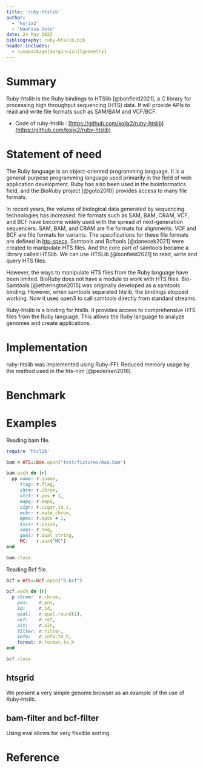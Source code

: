 ```yaml
---
title: 'ruby-htslib'
author:
  - 'kojix2'
  - 'Naohisa Goto'
date: 24 May 2022
bibliography: ruby-htslib.bib
header-includes:
  - \usepackage[margin=1in]{geometry}
---
```


# Summary

Ruby-htslib is the Ruby bindings to HTSlib [@bonfield2021], a C library for processing high throughput sequencing (HTS) data. It will provide APIs to read and write file formats such as SAM/BAM and VCF/BCF.

* Code of ruby-htslib : [https://github.com/kojix2/ruby-htslib](https://github.com/kojix2/ruby-htslib)

# Statement of need

The Ruby language is an object-oriented programming language. It is a general-purpose programming language used primarily in the field of web application development. Ruby has also been used in the bioinformatics field, and the BioRuby project [@goto2010] provides access to many file formats.

In recent years, the volume of biological data generated by sequencing technologies has increased. file formats such as SAM, BAM, CRAM, VCF, and BCF have become widely used with the spread of next-generation sequencers. SAM, BAM, and CRAM are file formats for alignments. VCF and BCF are file formats for variants. The specifications for these file formats are defined in [hts-specs](http://samtools.github.io/hts-specs/). Samtools and Bcftools [@danecek2021] were created to manipulate HTS files. And the core part of samtools became a library called HTSlib. We can use HTSLib [@bonfield2021] to read, write and query HTS files.

However, the ways to manipulate HTS files from the Ruby language have been limited. BioRuby does not have a module to work with HTS files. Bio-Samtools [@etherington2015] was originally developed as a samtools binding. However, when samtools separated htslib, the bindings stopped working. Now it uses open3 to call samtools directly from standard streams.

Ruby-htslib is a binding for htslib. It provides access to comprehensive HTS files from the Ruby language. This allows the Ruby language to analyze genomes and create applications.

# Implementation

ruby-htslib was implemented using Ruby-FFI. Reduced memory usage by the method used in the hts-nim [@pedersen2018].

# Benchmark


# Examples

Reading bam file.

```ruby
require 'htslib'

bam = HTS::Bam.open("test/fixtures/moo.bam")

bam.each do |r|
  pp name: r.qname,
     flag: r.flag,
     chrm: r.chrom,
     strt: r.pos + 1,
     mapq: r.mapq,
     cigr: r.cigar.to_s,
     mchr: r.mate_chrom,
     mpos: r.mpos + 1,
     isiz: r.isize,
     seqs: r.seq,
     qual: r.qual_string,
     MC:   r.aux("MC")
end

bam.close
```

Reading Bcf file.

```ruby
bcf = HTS::Bcf.open("b.bcf")

bcf.each do |r|
  p chrom:  r.chrom,
    pos:    r.pos,
    id:     r.id,
    qual:   r.qual.round(2),
    ref:    r.ref,
    alt:    r.alt,
    filter: r.filter,
    info:   r.info.to_h,
    format: r.format.to_h
end

bcf.close
```

## htsgrid

We present a very simple genome browser as an example of the use of Ruby-htslib.

## bam-filter and bcf-filter

Using eval allows for very flexible sorting.

# Reference
